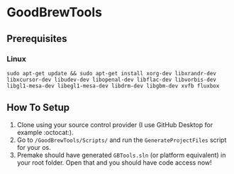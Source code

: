 # GoodBrewTools



## Prerequisites

### Linux
```
sudo apt-get update && sudo apt-get install xorg-dev libxrandr-dev libxcursor-dev libudev-dev libopenal-dev libflac-dev libvorbis-dev libgl1-mesa-dev libegl1-mesa-dev libdrm-dev libgbm-dev xvfb fluxbox
```

## How To Setup

1.	Clone using your source control provider (I use GitHub Desktop for example :octocat:).
2.	Go to `/GoodBrewTools/Scripts/` and run the `GenerateProjectFiles` script for your os.
3.	Premake should have generated `GBTools.sln` (or platform equivalent) in your root folder. Open that and you should have code access now!
